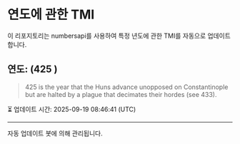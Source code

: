 
# 연도에 관한 TMI

이 리포지토리는 numbersapi를 사용하여 특정 년도에 관한 TMI를 자동으로 업데이트합니다.

## 연도: (425 )
> 425 is the year that the Huns advance unopposed on Constantinople but are halted by a plague that decimates their hordes (see 433).

⏳ 업데이트 시간: 2025-09-19 08:46:41 (UTC)

---
자동 업데이트 봇에 의해 관리됩니다.
